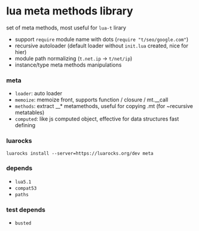 # lua meta methods library
set of meta methods, most useful for `lua-t` lirary
- support `require` module name with dots (`require "t/seo/google.com"`)
- recursive autoloader (default loader without `init.lua` created, nice for hier)
- module path normalizing (`t.net.ip` -> `t/net/ip`)
- instance/type meta methods manipulations

### meta
- `loader`: auto loader
- `memoize`: memoize front, supports function / closure / mt.__call
- `methods`: extract __* metamethods, useful for copying .mt (for ~recursive metatables)
- `computed`: like js computed object, effective for data structures fast defining

### luarocks
`luarocks install --server=https://luarocks.org/dev meta`

### depends
- `lua5.1`
- `compat53`
- `paths`

### test depends
- `busted`

